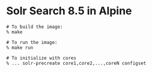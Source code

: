 # Solr Search 8.5 in Alpine

```shell script
# To build the image:
% make

# To run the image:
% make run

# To initialize with cores
% ... solr-precreate core1,core2,...,coreN configset
```
